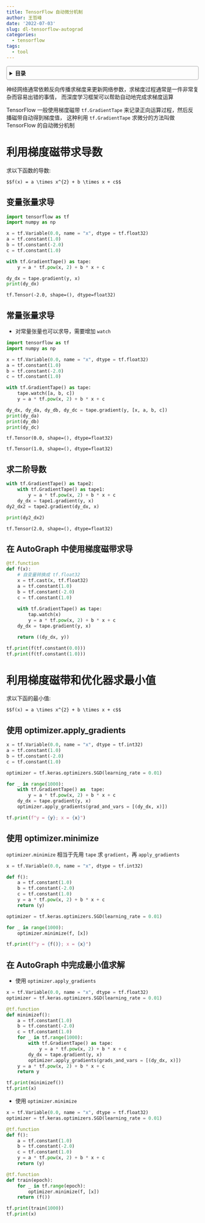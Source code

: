 ```yaml
---
title: TensorFlow 自动微分机制
author: 王哲峰
date: '2022-07-03'
slug: dl-tensorflow-autograd
categories:
  - tensorflow
tags:
  - tool
---
```


<style>
details {
    border: 1px solid #aaa;
    border-radius: 4px;
    padding: .5em .5em 0;
}
summary {
    font-weight: bold;
    margin: -.5em -.5em 0;
    padding: .5em;
}
details[open] {
    padding: .5em;
}
details[open] summary {
    border-bottom: 1px solid #aaa;
    margin-bottom: .5em;
}
img {
    pointer-events: none;
}
</style>

<details><summary>目录</summary><p>

- [利用梯度磁带求导数](#利用梯度磁带求导数)
  - [变量张量求导](#变量张量求导)
  - [常量张量求导](#常量张量求导)
  - [求二阶导数](#求二阶导数)
  - [在 AutoGraph 中使用梯度磁带求导](#在-autograph-中使用梯度磁带求导)
- [利用梯度磁带和优化器求最小值](#利用梯度磁带和优化器求最小值)
  - [使用 optimizer.apply\_gradients](#使用-optimizerapply_gradients)
  - [使用 optimizer.minimize](#使用-optimizerminimize)
  - [在 AutoGraph 中完成最小值求解](#在-autograph-中完成最小值求解)
</p></details><p></p>

神经网络通常依赖反向传播求梯度来更新网络参数，求梯度过程通常是一件非常复杂而容易出错的事情，
而深度学习框架可以帮助自动地完成求梯度运算

TensorFlow 一般使用梯度磁带 `tf.GradientTape` 来记录正向运算过程，然后反播磁带自动得到梯度值，
这种利用 `tf.GradientTape` 求微分的方法叫做 TensorFlow 的自动微分机制

# 利用梯度磁带求导数

求以下函数的导数:

`$$f(x) = a \times x^{2} + b \times x + c$$`

## 变量张量求导

```python
import tensorflow as tf
import numpy as np

x = tf.Variable(0.0, name = "x", dtype = tf.float32)
a = tf.constant(1.0)
b = tf.constant(-2.0)
c = tf.constant(1.0)

with tf.GradientTape() as tape:
    y = a * tf.pow(x, 2) + b * x + c

dy_dx = tape.gradient(y, x)
print(dy_dx)
```

```
tf.Tensor(-2.0, shape=(), dtype=float32)
```

## 常量张量求导

* 对常量张量也可以求导，需要增加 `watch`

```python
import tensorflow as tf
import numpy as np

x = tf.Variable(0.0, name = "x", dtype = tf.float32)
a = tf.constant(1.0)
b = tf.constant(-2.0)
c = tf.constant(1.0)

with tf.GradientTape() as tape:
    tape.watch([a, b, c])
    y = a * tf.pow(x, 2) + b * x + c

dy_dx, dy_da, dy_db, dy_dc = tape.gradient(y, [x, a, b, c])
print(dy_da)
print(dy_db)
print(dy_dc)
```

```
tf.Tensor(0.0, shape=(), dtype=float32)

tf.Tensor(1.0, shape=(), dtype=float32)
```

## 求二阶导数

```python
with tf.GradientTape() as tape2:
    with tf.GradientTape() as tape1:
        y = a * tf.pow(x, 2) + b * x + c
    dy_dx = tape1.gradient(y, x)
dy2_dx2 = tape2.gradient(dy_dx, x)

print(dy2_dx2)
```

```
tf.Tensor(2.0, shape=(), dtype=float32)
```

## 在 AutoGraph 中使用梯度磁带求导

```python
@tf.function
def f(x):
    # 自变量转换成 tf.float32
    x = tf.cast(x, tf.float32)
    a = tf.constant(1.0)
    b = tf.constant(-2.0)
    c = tf.constant(1.0)
    
    with tf.GradientTape() as tape:
        tap.watch(x)
        y = a * tf.pow(x, 2) + b * x + c
    dy_dx = tape.gradient(y, x)

    return ((dy_dx, y))

tf.print(f(tf.constant(0.0)))
tf.print(f(tf.constant(1.0)))
```

# 利用梯度磁带和优化器求最小值

求以下函的最小值:

`$$f(x) = a \times x^{2} + b \times x + c$$`

## 使用 optimizer.apply_gradients

```python
x = tf.Variable(0.0, name = "x", dtype = tf.int32)
a = tf.constant(1.0)
b = tf.constant(-2.0)
c = tf.constant(1.0)

optimizer = tf.keras.optimizers.SGD(learning_rate = 0.01)

for _ in range(1000):
    with tf.GradientTape() as  tape:
        y = a * tf.pow(x, 2) + b * x + c
    dy_dx = tape.gradient(y, x)
    optimizer.apply_gradients(grad_and_vars = [(dy_dx, x)])

tf.print(f"y = {y}; x = {x}")
```

## 使用 optimizer.minimize

`optimizer.minimize` 相当于先用 `tape` 求 `gradient`，再 `apply_gradients`

```python
x = tf.Variable(0.0, name = "x", dtype = tf.int32)

def f():
    a = tf.constant(1.0)
    b = tf.constant(-2.0)
    c = tf.constant(1.0)
    y = a * tf.pow(x, 2) + b * x + c
    return (y)

optimizer = tf.keras.optimizers.SGD(learning_rate = 0.01)

for _ in range(1000):
    optimizer.minimize(f, [x])

tf.print(f"y = {f()}; x = {x}")
```

## 在 AutoGraph 中完成最小值求解

* 使用 `optimizer.apply_gradients`

```python
x = tf.Variable(0.0, name = "x", dtype = tf.float32)
optimizer = tf.keras.optimizers.SGD(learning_rate = 0.01)

@tf.function
def minimizef():
    a = tf.constant(1.0)
    b = tf.constant(-2.0)
    c = tf.constant(1.0)
    for _ in tf.range(1000):
        with tf.GradientTape() as tape:
            y = a * tf.pow(x, 2) + b * x + c
        dy_dx = tape.gradient(y, x)
        optimizer.apply_gradients(grads_and_vars = [(dy_dx, x)])
    y = a * tf.pow(x, 2) + b * x + c
    return y

tf.print(minimizef())
tf.print(x)
```

* 使用 `optimizer.minimize`

```python
x = tf.Variable(0.0, name = "x", dtype = tf.float32)
optimizer = tf.keras.optimizers.SGD(learning_rate = 0.01)

@tf.function
def f():
    a = tf.constant(1.0)
    b = tf.constant(-2.0)
    c = tf.constant(1.0)
    y = a * tf.pow(x, 2) + b * x + c
    return (y)

@tf.function
def train(epoch):
    for _ in tf.range(epoch):
        optimizer.minimize(f, [x])
    return (f())

tf.print(train(1000))
tf.print(x)
```


